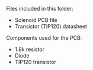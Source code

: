 Files included in this folder: 
* Solenoid PCB file 
* Transistor (TIP120) datasheet 

Components used for the PCB: 
* 1.8k resistor 
* Diode 
* TIP120 transistor 